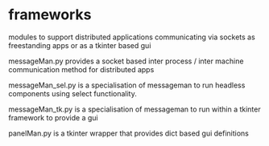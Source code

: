 # frameworks
modules to support distributed applications communicating via sockets as freestanding apps or as a tkinter based gui

messageMan.py provides a socket based inter process / inter machine communication method for distributed apps

messageMan_sel.py is a specialisation of messageman to run headless components using select functionality.

messageMan_tk.py is a specialisation of messageman to run within a tkinter framework to provide a gui

panelMan.py is a tkinter wrapper that provides dict based gui definitions
